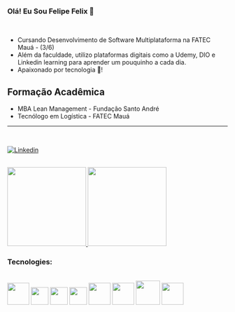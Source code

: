### Olá! Eu Sou Felipe Felix 🤙
<br/>

- Cursando Desenvolvimento de Software Multiplataforma na FATEC Mauá - (3/6)
- Além da faculdade, utilizo plataformas digitais como a Udemy, DIO e Linkedin learning para aprender um pouquinho a cada dia.
- Apaixonado por tecnologia 💖!

## Formação Acadêmica

- MBA Lean Management - Fundação Santo André
- Tecnólogo em Logística - FATEC Mauá

-----------------------------------------------------
<br>

[![Linkedin](https://img.shields.io/badge/LinkedIn-0077B5?style=for-the-badge&logo=linkedin&logoColor=white)](https://www.linkedin.com/in/felipe-felix-3861441b5/)

<br>

<div>
<a href="https://github.com/FelipeFelixhub">
<img height="180em" src="https://github-readme-stats.vercel.app/api?username=FelipeFelixhub&show_icons=true&theme=dracula&include_all_commits=true&count_private=true"/>
<img height="180em" src="https://github-readme-stats.vercel.app/api/top-langs/?username=FelipeFelixhub&layout=compact&langs_count=7&theme=dracula"/>
</a>
</div>


### Tecnologies:

<div style="display: inline_block"><br/>

<img src="https://cdn.jsdelivr.net/gh/devicons/devicon/icons/java/java-original.svg" width="50"/> 
<img src="https://cdn.jsdelivr.net/gh/devicons/devicon/icons/csharp/csharp-original.svg" width="40"/>
<img src="https://cdn.jsdelivr.net/gh/devicons/devicon/icons/python/python-original.svg" width="40"/>
<img src="https://cdn.jsdelivr.net/gh/devicons/devicon/icons/javascript/javascript-original.svg" width="40" />
<img src="https://cdn.jsdelivr.net/gh/devicons/devicon/icons/spring/spring-original-wordmark.svg" width="50" />
<img src="https://cdn.jsdelivr.net/gh/devicons/devicon/icons/docker/docker-original.svg" width="50"/>
<img src="https://cdn.jsdelivr.net/gh/devicons/devicon/icons/mysql/mysql-original-wordmark.svg" width="55"/>
<img src="https://cdn.jsdelivr.net/gh/devicons/devicon/icons/mongodb/mongodb-original-wordmark.svg" width="50"/>
</div>
</br>
